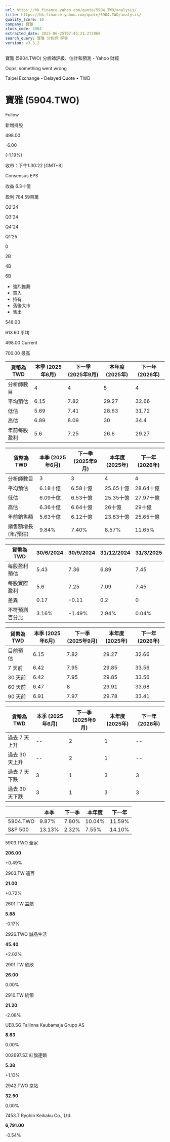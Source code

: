 ```yaml
---
url: https://hk.finance.yahoo.com/quote/5904.TWO/analysis/
title: https://hk.finance.yahoo.com/quote/5904.TWO/analysis/
quality_score: 10
company: 寶雅
stock_code: 5904
extracted_date: 2025-06-25T07:45:21.272866
search_query: 寶雅 分析師 評等
version: v3.3.2
---
```


寶雅 (5904.TWO) 分析師評級、估計和預測 - Yahoo 財經


Oops, something went wrong

 

Taipei Exchange - Delayed Quote • TWD 

# 寶雅 (5904.TWO)

Follow

 

新增持股

498.00

-6.00

(-1.19%)

收市：下午1:30:22 [GMT+8]

Consensus EPS

收益 6.3十億

盈利 784.59百萬

Q2'24

Q3'24

Q4'24

Q1'25

0

2B

4B

6B

* 強烈推薦
* 買入
* 持有
* 落後大市
* 售出

548.00

613.60 平均

498.00 Current

700.00 最高

| 貨幣為TWD | 本季 (2025年6月) | 下一季 (2025年9月) | 本年度 (2025年) | 下一年 (2026年) |
| --- | --- | --- | --- | --- |
| 分析師數目 | 4 | 4 | 5 | 4 |
| 平均預估 | 6.15 | 7.82 | 29.27 | 32.66 |
| 低估 | 5.69 | 7.41 | 28.63 | 31.72 |
| 高估 | 6.89 | 8.09 | 30 | 34.4 |
| 年前每股盈利 | 5.6 | 7.25 | 26.6 | 29.27 |

| 貨幣為TWD | 本季 (2025年6月) | 下一季 (2025年9月) | 本年度 (2025年) | 下一年 (2026年) |
| --- | --- | --- | --- | --- |
| 分析師數目 | 3 | 3 | 4 | 4 |
| 平均預估 | 6.18十億 | 6.58十億 | 25.65十億 | 28.64十億 |
| 低估 | 6.09十億 | 6.53十億 | 25.35十億 | 27.97十億 |
| 高估 | 6.36十億 | 6.64十億 | 26十億 | 29十億 |
| 年前銷售額 | 5.63十億 | 6.12十億 | 23.63十億 | 25.65十億 |
| 銷售額增長 (年/預估) | 9.84% | 7.40% | 8.57% | 11.65% |

| 貨幣為TWD | 30/6/2024 | 30/9/2024 | 31/12/2024 | 31/3/2025 |
| --- | --- | --- | --- | --- |
| 每股盈利預估 | 5.43 | 7.36 | 6.89 | 7.45 |
| 每股實際盈利 | 5.6 | 7.25 | 7.09 | 7.45 |
| 差異 | 0.17 | -0.11 | 0.2 | 0 |
| 不符預測百分比 | 3.16% | -1.49% | 2.94% | 0.04% |

| 貨幣為TWD | 本季 (2025年6月) | 下一季 (2025年9月) | 本年度 (2025年) | 下一年 (2026年) |
| --- | --- | --- | --- | --- |
| 目前預估 | 6.15 | 7.82 | 29.27 | 32.66 |
| 7 天前 | 6.42 | 7.95 | 29.85 | 33.56 |
| 30 天前 | 6.42 | 7.95 | 29.85 | 33.56 |
| 60 天前 | 6.47 | 8 | 29.91 | 33.68 |
| 90 天前 | 6.91 | 7.97 | 29.78 | 33.41 |

| 貨幣為TWD | 本季 (2025年6月) | 下一季 (2025年9月) | 本年度 (2025年) | 下一年 (2026年) |
| --- | --- | --- | --- | --- |
| 過去 7 天上升 | -- | 2 | 1 | -- |
| 過去 30 天上升 | -- | 2 | 1 | -- |
| 過去 7 天下跌 | 3 | 1 | 3 | 3 |
| 過去 30 天下跌 | 3 | 1 | 3 | 3 |

|  | 本季 | 下一季 | 本年度 | 下一年 |
| --- | --- | --- | --- | --- |
| 5904.TWO | 9.87% | 7.80% | 10.04% | 11.59% |
| S&P 500 | 13.13% | 2.32% | 7.55% | 14.10% |

5903.TWO  全家

**206.00**

+0.49%

2903.TW  遠百

**21.00**

+0.72%

2601.TW  益航

**5.88**

-0.17%

2926.TWO  誠品生活

**45.40**

+2.02%

2901.TW  欣欣

**26.00**

0.00%

2910.TW  統領

**21.20**

-2.08%

UE8.SG  Tallinna Kaubamaja Grupp AS

**8.83**

0.00%

002697.SZ  紅旗連鎖

**5.38**

+1.13%

2942.TWO  京站

**32.50**

0.00%

7453.T  Ryohin Keikaku Co., Ltd.

**6,791.00**

-0.54%